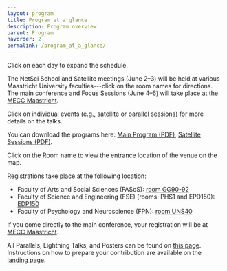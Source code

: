 ```yaml
---
layout: program
title: Program at a glance
description: Program overview
parent: Program
navorder: 2
permalink: /program_at_a_glance/
---
```



Click on each day to expand the schedule.

The NetSci School and Satellite meetings (June 2–3) will be held at various Maastricht University faculties---click on the room names for directions. The main conference and Focus Sessions (June 4–6) will take place at the [MECC Maastricht](https://www.google.com/maps/dir//Forum+100,+6231+SB+Maastricht/@50.8378029,5.7106924,17z).  

Click on individual events (e.g., satellite or parallel sessions) for more details on the talks.

You can download the programs here: [Main Program (PDF)](https://netsci2025.github.io/programme-NetSci2025.pdf), [Satellite Sessions (PDF)](https://netsci2025.github.io/satellites-NetSci2025.pdf).

Click on the Room name to view the entrance location of the venue on the map.

Registrations take place at the following location:
- Faculty of Arts and Social Sciences (FASoS): [room GG90-92](https://maps.app.goo.gl/Es4gXeNqmXDfCEC47)
- Faculty of Science and Engineering (FSE) (rooms: PHS1 and EPD150): [EDP150](https://maps.app.goo.gl/MMmtLs3pW2aWT6DU8)
- Faculty of Psychology and Neuroscience (FPN): [room UNS40](https://maps.app.goo.gl/yTF7bU3pdtQfGmG78)

If you come directly to the main conference, your registration will be at [MECC Maastricht](https://www.google.com/maps/dir//Forum+100,+6229+GS+Maastricht/@50.8378029,5.7106924,17z/data=!4m8!4m7!1m0!1m5!1m1!1s0x47c0e984d23c2ceb:0x632331a6bf613f76!2m2!1d5.713183!2d50.837747?entry=ttu&g_ep=EgoyMDI1MDUyMS4wIKXMDSoJLDEwMjExNDU1SAFQAw%3D%3D).

All Parallels, Lightning Talks, and Posters can be found on [this page](https://netsci2025.github.io/all/). Instructions on how to prepare your contribution are available on the [landing page](https://netsci2025.github.io).

